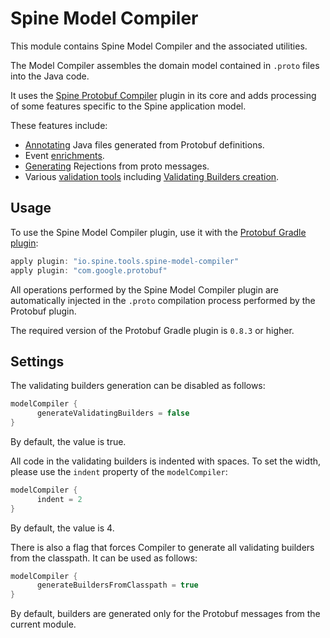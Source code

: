 # Spine Model Compiler

This module contains Spine Model Compiler and the associated utilities. 

The Model Compiler assembles the domain model contained in `.proto` files into the Java code. 

It uses the [Spine Protobuf Compiler](../protoc-plugin) plugin in its core and adds processing of 
some features specific to the Spine application model. 

These features include:

* [Annotating](src/main/java/io/spine/tools/compiler/annotation) Java files generated from Protobuf 
definitions.
* Event [enrichments](src/main/java/io/spine/tools/compiler/enrichment).
* [Generating](src/main/java/io/spine/tools/compiler/rejection) Rejections from proto messages.
* Various [validation tools](src/main/java/io/spine/tools/compiler/validation) including
[Validating Builders creation](src/main/java/io/spine/tools/gradle/compiler/ValidatingBuilderGenPlugin.java).

## Usage

To use the Spine Model Compiler plugin, use it with the 
[Protobuf Gradle plugin](https://github.com/google/protobuf-gradle-plugin):

```groovy
apply plugin: "io.spine.tools.spine-model-compiler"
apply plugin: "com.google.protobuf"
```

All operations performed by the Spine Model Compiler plugin are automatically injected in the 
`.proto` compilation process performed by the Protobuf plugin.

The required version of the Protobuf Gradle plugin is `0.8.3` or higher.

## Settings

The validating builders generation can be disabled as follows:

```groovy
modelCompiler {
      generateValidatingBuilders = false
}
```

By default, the value is true.

All code in the validating builders is indented with spaces. To set the width, please use the 
`indent` property of the `modelCompiler`:

```groovy
modelCompiler {
      indent = 2
}
```

By default, the value is 4.

There is also a flag that forces Compiler to generate all validating builders from the classpath. 
It can be used as follows:

```groovy
modelCompiler {
      generateBuildersFromClasspath = true
}
```

By default, builders are generated only for the Protobuf messages  from the current module.
